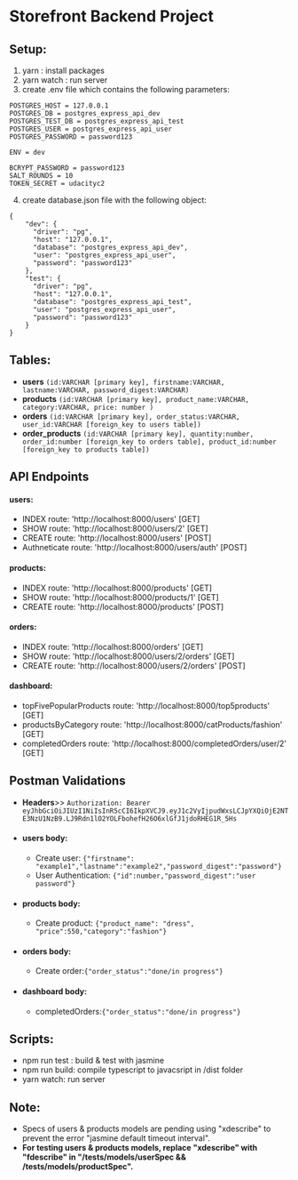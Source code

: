 # Storefront Backend Project

## Setup:
1. yarn : install packages
2. yarn watch : run server
3. create .env file which contains the following parameters:
```
POSTGRES_HOST = 127.0.0.1
POSTGRES_DB = postgres_express_api_dev
POSTGRES_TEST_DB = postgres_express_api_test
POSTGRES_USER = postgres_express_api_user
POSTGRES_PASSWORD = password123

ENV = dev

BCRYPT_PASSWORD = password123
SALT_ROUNDS = 10
TOKEN_SECRET = udacityc2
```
4. create database.json file with the following object:
```
{
    "dev": {
      "driver": "pg",
      "host": "127.0.0.1",
      "database": "postgres_express_api_dev",
      "user": "postgres_express_api_user",
      "password": "password123"
    },
    "test": {
      "driver": "pg",
      "host": "127.0.0.1",
      "database": "postgres_express_api_test",
      "user": "postgres_express_api_user",
      "password": "password123"
    }
}
```

## Tables:
* **users** ```(id:VARCHAR [primary key], firstname:VARCHAR, lastname:VARCHAR, password_digest:VARCHAR)```
* **products** ```(id:VARCHAR [primary key], product_name:VARCHAR, category:VARCHAR, price: number )```
* **orders** ```(id:VARCHAR [primary key], order_status:VARCHAR, user_id:VARCHAR [foreign_key to users table])```
* **order_products** ```(id:VARCHAR [primary key], quantity:number, order_id:number [foreign_key to orders table], product_id:number [foreign_key to products table])```


## API Endpoints
#### users:
* INDEX route: 'http://localhost:8000/users' [GET] 
* SHOW route: 'http://localhost:8000/users/2' [GET] 
* CREATE route: 'http://localhost:8000/users' [POST] 
* Authneticate route: 'http://localhost:8000/users/auth' [POST] 
#### products:
* INDEX route: 'http://localhost:8000/products' [GET] 
* SHOW route: 'http://localhost:8000/products/1' [GET] 
* CREATE route: 'http://localhost:8000/products' [POST] 
#### orders:
* INDEX route: 'http://localhost:8000/orders' [GET] 
* SHOW route: 'http://localhost:8000/users/2/orders' [GET] 
* CREATE route: 'http://localhost:8000/users/2/orders' [POST] 
#### dashboard:
* topFivePopularProducts route: 'http://localhost:8000/top5products' [GET]
* productsByCategory route: 'http://localhost:8000/catProducts/fashion' [GET]
* completedOrders route: 'http://localhost:8000/completedOrders/user/2' [GET]

## Postman Validations
* **Headers**>> ```Authorization: Bearer eyJhbGciOiJIUzI1NiIsInR5cCI6IkpXVCJ9.eyJ1c2VyIjpudWxsLCJpYXQiOjE2NTE3NzU1NzB9.LJ9Rdn1lO2YOLFbohefH26O6xlGfJ1jdoRHEG1R_5Hs```
* #### users body:
    * Create user: ```{"firstname": "example1","lastname":"example2","password_digest":"password"}```
    *  User Authentication: ```{"id":number,"password_digest":"user password"}```
* #### products body:
    * Create product: ```{"product_name": "dress", "price":550,"category":"fashion"}```
* #### orders body:
    * Create order:```{"order_status":"done/in progress"}```
* #### dashboard body:
    * completedOrders:```{"order_status":"done/in progress"}```

## Scripts:
* npm run test : build & test with jasmine
* npm run build: compile typescript to javacsript in /dist folder
* yarn watch: run server

## Note:
* Specs of users & products models are pending using "xdescribe" to prevent the error "jasmine default timeout interval".
* **For testing users & products models, replace "xdescribe" with "fdescribe" in "/tests/models/userSpec && /tests/models/productSpec".**